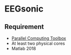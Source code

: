 <h1>EEGsonic</h1>

<h2> Requirement </h2>
<ul>
  <li><a href="https://www.mathworks.com/products/parallel-computing.html">Parallel Computing Toolbox</a></li>
  <li> At least two physical cores</li>
  <li> Matlab 2018 </li>
</ul>
